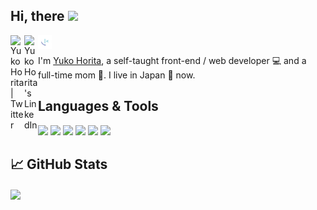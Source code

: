 ## Hi, there <img src="https://media.giphy.com/media/hvRJCLFzcasrR4ia7z/giphy.gif" width="25px">

<a href="https://twitter.com/yuko_webdev">
  <img align="left" alt="Yuko Horita | Twitter" width="22px" src="https://raw.githubusercontent.com/peterthehan/peterthehan/master/assets/twitter.svg" />
</a>
<a href="https://www.linkedin.com/in/yuko-horita/">
  <img align="left" alt="YukoHorita's LinkedIn" width="22px" src="https://raw.githubusercontent.com/peterthehan/peterthehan/master/assets/linkedin.svg" />
</a>
<a href="https://www.frontendmentor.io/profile/Sloth247">
  <img align="left" alt="YukoHorita's Frontend Mentor " width="22px" src="https://raw.githubusercontent.com/Sloth247/Sloth247/master/favicon-fem.png" />
</a>

<br />

I'm [Yuko Horita](mywebsite-yukohorita.vercel.app/), a self-taught front-end / web developer 💻 and a full-time mom 🤱. I live in Japan 🗾 now.

## Languages & Tools

![](https://img.shields.io/badge/HTML5-E34F26?style=for-the-badge&logo=html5&logoColor=white)
![](https://img.shields.io/badge/CSS3-1572B6?style=for-the-badge&logo=css3&logoColor=white)
![](https://img.shields.io/badge/JavaScript-F7DF1E?style=for-the-badge&logo=javascript&logoColor=black)
![](https://img.shields.io/badge/React-20232A?style=for-the-badge&logo=react&logoColor=61DAFB)
![](https://img.shields.io/badge/Sass-CC6699?style=for-the-badge&logo=sass&logoColor=white)
![](https://img.shields.io/badge/React_Router-CA4245?style=for-the-badge&logo=react-router&logoColor=white)

## &#x1f4c8; GitHub Stats

<a href="https://github.com/Sloth247/Sloth247">
  <img align="center" src="https://github-readme-stats.vercel.app/api/top-langs/?username=Sloth247&hide=css,html,tex&title_color=ffffff&text_color=c9cacc&icon_color=2bbc8a&bg_color=3c6e71&langs_count=3" />
</a>
